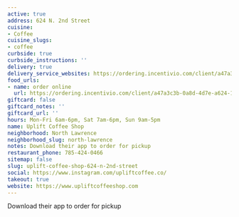 ```yaml
---
active: true
address: 624 N. 2nd Street
cuisine:
- Coffee
cuisine_slugs:
- coffee
curbside: true
curbside_instructions: ''
delivery: true
delivery_service_websites: https://ordering.incentivio.com/client/a47a3c3b-0a8d-4d7e-a624-178cc9a5ac74/store/
food_urls:
- name: order online
  url: https://ordering.incentivio.com/client/a47a3c3b-0a8d-4d7e-a624-178cc9a5ac74/store/
giftcard: false
giftcard_notes: ''
giftcard_url: ''
hours: Mon-Fri 6am-6pm, Sat 7am-6pm, Sun 9am-5pm
name: Uplift Coffee Shop
neighborhood: North Lawrence
neighborhood_slug: north-lawrence
notes: Download their app to order for pickup
restaurant_phone: 785-424-0466
sitemap: false
slug: uplift-coffee-shop-624-n-2nd-street
social: https://www.instagram.com/upliftcoffee.co/
takeout: true
website: https://www.upliftcoffeeshop.com
---
```


Download their app to order for pickup